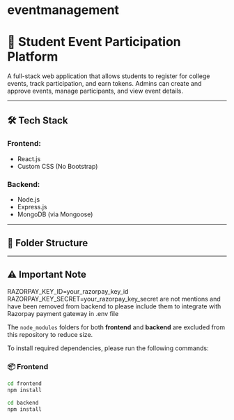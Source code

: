 # eventmanagement
# 🎉 Student Event Participation Platform

A full-stack web application that allows students to register for college events, track participation, and earn tokens. Admins can create and approve events, manage participants, and view event details.

---

## 🛠 Tech Stack

### Frontend:
- React.js
- Custom CSS (No Bootstrap)

### Backend:
- Node.js
- Express.js
- MongoDB (via Mongoose)

---

## 📁 Folder Structure


---

## ⚠️ Important Note

RAZORPAY_KEY_ID=your_razorpay_key_id
RAZORPAY_KEY_SECRET=your_razorpay_key_secret
are not mentions and have been removed from backend to please include them to integrate with Razorpay payment gateway in .env file 

The `node_modules` folders for both **frontend** and **backend** are excluded from this repository to reduce size.

To install required dependencies, please run the following commands:

### 📦 Frontend

```bash
cd frontend
npm install

cd backend
npm install


